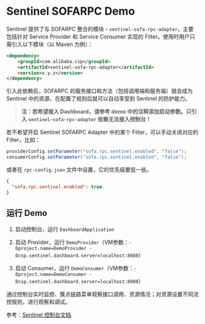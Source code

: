 # Sentinel SOFARPC Demo

Sentinel 提供了与 SOFARPC 整合的模块 - `sentinel-sofa-rpc-adapter`，主要包括针对 Service Provider 和 Service Consumer 实现的 Filter。使用时用户只需引入以下模块（以 Maven 为例）：

```xml
<dependency>
    <groupId>com.alibaba.csp</groupId>
    <artifactId>sentinel-sofa-rpc-adapter</artifactId>
    <version>x.y.z</version>
</dependency>
```

引入此依赖后，SOFARPC 的服务接口和方法（包括调用端和服务端）就会成为 Sentinel 中的资源，在配置了规则后就可以自动享受到 Sentinel 的防护能力。

> **注：若希望接入 Dashboard，请参考 demo 中的注释添加启动参数。只引入 `sentinel-sofa-rpc-adapter` 依赖无法接入控制台！**

若不希望开启 Sentinel SOFARPC Adapter 中的某个 Filter，可以手动关闭对应的 Filter，比如：

```java
providerConfig.setParameter("sofa.rpc.sentinel.enabled", "false");
consumerConfig.setParameter("sofa.rpc.sentinel.enabled", "false");
```

或者在 `rpc-config.json` 文件中设置，它的优先级要低一些。

```json
{
  "sofa.rpc.sentinel.enabled": true
}
```

## 运行 Demo

1. 启动控制台，运行 `DashboardApplication`

2. 启动 Provider，运行 `DemoProvider`（VM参数：`-Dproject.name=DemoProvider -Dcsp.sentinel.dashboard.server=localhost:8080`）

3. 启动 Consumer，运行 `DemoConsumer`（VM参数：`-Dproject.name=DemoConsumer -Dcsp.sentinel.dashboard.server=localhost:8080`）

通过控制台实时监控、簇点链路菜单观察接口调用、资源情况；对资源设置不同流控规则，进行观察和调试。

参考：[Sentinel 控制台文档](https://github.com/alibaba/Sentinel/wiki/控制台).
